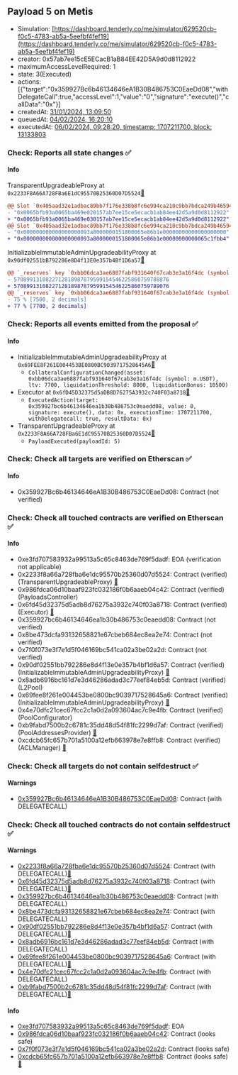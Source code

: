 ## Payload 5 on Metis

- Simulation: [https://dashboard.tenderly.co/me/simulator/629520cb-f0c5-4783-ab5a-5eefbf4fef19](https://dashboard.tenderly.co/me/simulator/629520cb-f0c5-4783-ab5a-5eefbf4fef19)
- creator: 0x57ab7ee15cE5ECacB1aB84EE42D5A9d0d8112922
- maximumAccessLevelRequired: 1
- state: 3(Executed)
- actions: [{"target":"0x359927Bc6b46134646eA1B30B486753C0EaeDd08","withDelegateCall":true,"accessLevel":1,"value":"0","signature":"execute()","callData":"0x"}]
- createdAt: [31/01/2024, 13:09:50](https://explorer.metis.io/tx/0x8d1bd471fcea33ab361d714141013df469f1d310055a468f2a7a7cd8ecdb384d)
- queuedAt: [04/02/2024, 16:20:10](https://explorer.metis.io/tx/0x9b9349072998fd7cd51df333fe424ca86eb4ec8dedbc4f5f2158bc45d7f695de)
- executedAt: [06/02/2024, 09:28:20, timestamp: 1707211700, block: 13133803](https://explorer.metis.io/tx/0x1f4f3a3467020191cbbebc0ad1958b90dbf5f5de535a181b8e70bccd01836974)

### Check: Reports all state changes :white_check_mark:

#### Info


TransparentUpgradeableProxy at `0x2233F8A66A728FBa6E1dC95570B25360D07D5524`[:ghost:](https://github.com/bgd-labs/aave-address-book "GovernanceV3Metis.PAYLOADS_CONTROLLER")
```diff
@@ Slot `0x405aad32e1adbac89bb7f176e338b8fc6e994ca210c9bb7bdca249b465942250` @@
- "0x0065bfb93a0065ba469e020157ab7ee15ce5ecacb1ab84ee42d5a9d0d8112922"
+ "0x0065bfb93a0065ba469e030157ab7ee15ce5ecacb1ab84ee42d5a9d0d8112922"
@@ Slot `0x405aad32e1adbac89bb7f176e338b8fc6e994ca210c9bb7bdca249b465942251` @@
- "0x000000000000000000093a8000000151800065e86b1e00000000000000000000"
+ "0x000000000000000000093a8000000151800065e86b1e00000000000065c1fbb4"
```

InitializableImmutableAdminUpgradeabilityProxy at `0x90df02551bB792286e8D4f13E0e357b4Bf1D6a57`[:ghost:](https://github.com/bgd-labs/aave-address-book "AaveV3Metis.POOL")
```diff
@@ `_reserves` key `0xbb06dca3ae6887fabf931640f67cab3e3a16f4dc (symbol: m.USDT).configuration.data` @@
- 5708991310822712818987879599154546225860759788876
+ 5708991310822712818987879599154546225860759789076
@@ `_reserves` key `0xbb06dca3ae6887fabf931640f67cab3e3a16f4dc (symbol: m.USDT).configuration.data_decoded.ltv` @@
- 75 % [7500, 2 decimals]
+ 77 % [7700, 2 decimals]
```


### Check: Reports all events emitted from the proposal :white_check_mark:

#### Info

- InitializableImmutableAdminUpgradeabilityProxy at `0x69FEE8F261E004453BE0800BC9039717528645A6`[:ghost:](https://github.com/bgd-labs/aave-address-book "AaveV3Metis.POOL_CONFIGURATOR")
  - `CollateralConfigurationChanged(asset: 0xbb06dca3ae6887fabf931640f67cab3e3a16f4dc (symbol: m.USDT), ltv: 7700, liquidationThreshold: 8000, liquidationBonus: 10500)`
- Executor at `0x6fD45D32375d5aDB8D76275A3932c740F03a8718`[:ghost:](https://github.com/bgd-labs/aave-address-book "AaveV3Metis.ACL_ADMIN, GovernanceV3Metis.EXECUTOR_LVL_1")
  - `ExecutedAction(target: 0x359927bc6b46134646ea1b30b486753c0eaedd08, value: 0, signature: execute(), data: 0x, executionTime: 1707211700, withDelegatecall: true, resultData: 0x)`
- TransparentUpgradeableProxy at `0x2233F8A66A728FBa6E1dC95570B25360D07D5524`[:ghost:](https://github.com/bgd-labs/aave-address-book "GovernanceV3Metis.PAYLOADS_CONTROLLER")
  - `PayloadExecuted(payloadId: 5)`

### Check: Check all targets are verified on Etherscan :white_check_mark:

#### Info

- 0x359927Bc6b46134646eA1B30B486753C0EaeDd08: Contract (not verified) 

### Check: Check all touched contracts are verified on Etherscan :white_check_mark:

#### Info

- 0xe3fd707583932a99513a5c65c8463de769f5dadf: EOA (verification not applicable)
- 0x2233f8a66a728fba6e1dc95570b25360d07d5524: Contract (verified) (TransparentUpgradeableProxy) [:ghost:](https://github.com/bgd-labs/aave-address-book "GovernanceV3Metis.PAYLOADS_CONTROLLER")
- 0x986fdca06d10baaf923fc032186f0b6aaeb04c42: Contract (verified) (PayloadsController) 
- 0x6fd45d32375d5adb8d76275a3932c740f03a8718: Contract (verified) (Executor) [:ghost:](https://github.com/bgd-labs/aave-address-book "AaveV3Metis.ACL_ADMIN, GovernanceV3Metis.EXECUTOR_LVL_1")
- 0x359927bc6b46134646ea1b30b486753c0eaedd08: Contract (not verified) 
- 0x8be473dcfa93132658821e67cbeb684ec8ea2e74: Contract (not verified) 
- 0x7f0f073e3f7e1d5f046169bc541ca02a3be02a2d: Contract (not verified) 
- 0x90df02551bb792286e8d4f13e0e357b4bf1d6a57: Contract (verified) (InitializableImmutableAdminUpgradeabilityProxy) [:ghost:](https://github.com/bgd-labs/aave-address-book "AaveV3Metis.POOL")
- 0x8adb6916bc161d7e3d46286adad3c77eef84eb5d: Contract (verified) (L2Pool) 
- 0x69fee8f261e004453be0800bc9039717528645a6: Contract (verified) (InitializableImmutableAdminUpgradeabilityProxy) [:ghost:](https://github.com/bgd-labs/aave-address-book "AaveV3Metis.POOL_CONFIGURATOR")
- 0x4e70dfc21cec67fcc2c1a0d2a093604ac7c9e4fb: Contract (verified) (PoolConfigurator) 
- 0xb9fabd7500b2c6781c35dd48d54f81fc2299d7af: Contract (verified) (PoolAddressesProvider) [:ghost:](https://github.com/bgd-labs/aave-address-book "AaveV3Metis.POOL_ADDRESSES_PROVIDER")
- 0xcdcb65fc657b701a5100a12efb663978e7e8ffb8: Contract (verified) (ACLManager) [:ghost:](https://github.com/bgd-labs/aave-address-book "AaveV3Metis.ACL_MANAGER")

### Check: Check all targets do not contain selfdestruct :white_check_mark:

#### Warnings

- [0x359927Bc6b46134646eA1B30B486753C0EaeDd08](https://explorer.metis.io/address/0x359927Bc6b46134646eA1B30B486753C0EaeDd08): Contract (with DELEGATECALL)

### Check: Check all touched contracts do not contain selfdestruct :white_check_mark:

#### Warnings

- [0x2233f8a66a728fba6e1dc95570b25360d07d5524](https://explorer.metis.io/address/0x2233f8a66a728fba6e1dc95570b25360d07d5524): Contract (with DELEGATECALL)[:ghost:](https://github.com/bgd-labs/aave-address-book "GovernanceV3Metis.PAYLOADS_CONTROLLER")
- [0x6fd45d32375d5adb8d76275a3932c740f03a8718](https://explorer.metis.io/address/0x6fd45d32375d5adb8d76275a3932c740f03a8718): Contract (with DELEGATECALL)[:ghost:](https://github.com/bgd-labs/aave-address-book "AaveV3Metis.ACL_ADMIN, GovernanceV3Metis.EXECUTOR_LVL_1")
- [0x359927bc6b46134646ea1b30b486753c0eaedd08](https://explorer.metis.io/address/0x359927bc6b46134646ea1b30b486753c0eaedd08): Contract (with DELEGATECALL)
- [0x8be473dcfa93132658821e67cbeb684ec8ea2e74](https://explorer.metis.io/address/0x8be473dcfa93132658821e67cbeb684ec8ea2e74): Contract (with DELEGATECALL)
- [0x90df02551bb792286e8d4f13e0e357b4bf1d6a57](https://explorer.metis.io/address/0x90df02551bb792286e8d4f13e0e357b4bf1d6a57): Contract (with DELEGATECALL)[:ghost:](https://github.com/bgd-labs/aave-address-book "AaveV3Metis.POOL")
- [0x8adb6916bc161d7e3d46286adad3c77eef84eb5d](https://explorer.metis.io/address/0x8adb6916bc161d7e3d46286adad3c77eef84eb5d): Contract (with DELEGATECALL)
- [0x69fee8f261e004453be0800bc9039717528645a6](https://explorer.metis.io/address/0x69fee8f261e004453be0800bc9039717528645a6): Contract (with DELEGATECALL)[:ghost:](https://github.com/bgd-labs/aave-address-book "AaveV3Metis.POOL_CONFIGURATOR")
- [0x4e70dfc21cec67fcc2c1a0d2a093604ac7c9e4fb](https://explorer.metis.io/address/0x4e70dfc21cec67fcc2c1a0d2a093604ac7c9e4fb): Contract (with DELEGATECALL)
- [0xb9fabd7500b2c6781c35dd48d54f81fc2299d7af](https://explorer.metis.io/address/0xb9fabd7500b2c6781c35dd48d54f81fc2299d7af): Contract (with DELEGATECALL)[:ghost:](https://github.com/bgd-labs/aave-address-book "AaveV3Metis.POOL_ADDRESSES_PROVIDER")

#### Info

- [0xe3fd707583932a99513a5c65c8463de769f5dadf](https://explorer.metis.io/address/0xe3fd707583932a99513a5c65c8463de769f5dadf): EOA
- [0x986fdca06d10baaf923fc032186f0b6aaeb04c42](https://explorer.metis.io/address/0x986fdca06d10baaf923fc032186f0b6aaeb04c42): Contract (looks safe)
- [0x7f0f073e3f7e1d5f046169bc541ca02a3be02a2d](https://explorer.metis.io/address/0x7f0f073e3f7e1d5f046169bc541ca02a3be02a2d): Contract (looks safe)
- [0xcdcb65fc657b701a5100a12efb663978e7e8ffb8](https://explorer.metis.io/address/0xcdcb65fc657b701a5100a12efb663978e7e8ffb8): Contract (looks safe)[:ghost:](https://github.com/bgd-labs/aave-address-book "AaveV3Metis.ACL_MANAGER")

